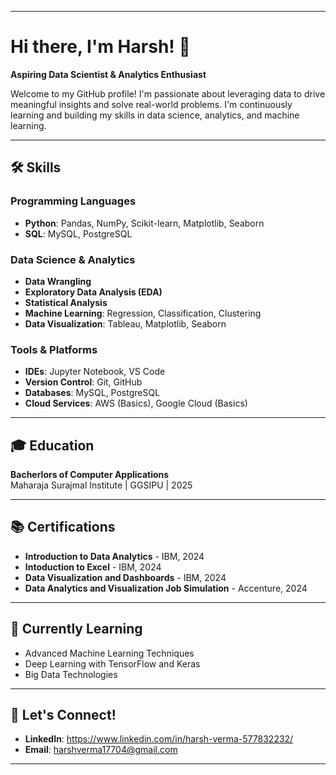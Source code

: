 

---

# Hi there, I'm Harsh! 👋

**Aspiring Data Scientist & Analytics Enthusiast**

Welcome to my GitHub profile! I'm passionate about leveraging data to drive meaningful insights and solve real-world problems. I'm continuously learning and building my skills in data science, analytics, and machine learning.

---

## 🛠️ Skills

### Programming Languages
- **Python**: Pandas, NumPy, Scikit-learn, Matplotlib, Seaborn
- **SQL**: MySQL, PostgreSQL

### Data Science & Analytics
- **Data Wrangling**
- **Exploratory Data Analysis (EDA)**
- **Statistical Analysis**
- **Machine Learning**: Regression, Classification, Clustering
- **Data Visualization**: Tableau, Matplotlib, Seaborn

### Tools & Platforms
- **IDEs**: Jupyter Notebook, VS Code
- **Version Control**: Git, GitHub
- **Databases**: MySQL, PostgreSQL
- **Cloud Services**: AWS (Basics), Google Cloud (Basics)

---

## 🎓 Education

**Bacherlors of Computer Applications**  
Maharaja Surajmal Institute | GGSIPU | 2025  

---

## 📚 Certifications
- **Introduction to Data Analytics** - IBM, 2024
- **Intoduction to Excel** - IBM, 2024
- **Data Visualization and Dashboards** - IBM, 2024
- **Data Analytics and Visualization Job Simulation** - Accenture, 2024

---

## 🌱 Currently Learning
- Advanced Machine Learning Techniques
- Deep Learning with TensorFlow and Keras
- Big Data Technologies

---

## 🤝 Let's Connect!
- **LinkedIn**: https://www.linkedin.com/in/harsh-verma-577832232/
- **Email**: harshverma17704@gmail.com

---
